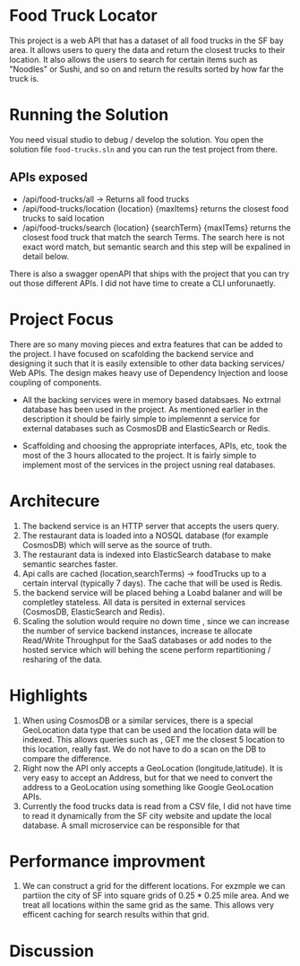 # Food Truck Locator
This project is a web API that has a dataset of all food trucks in the SF bay area. It allows users to query the data and return the closest trucks to their location. It also allows the users to search for certain items such as "Noodles" or Sushi, and so on and return the results sorted by how far the truck is.

# Running the Solution
You need visual studio to debug / develop the solution. You open the solution file `food-trucks.sln` and you can run the test project from there.

## APIs exposed
- /api/food-trucks/all     -> Returns all food trucks
- /api/food-trucks/location {location} {maxItems}   returns the closest food trucks to said location
- /api/food-trucks/search  {location} {searchTerm} {maxITems} returns the closest food truck that match the search Terms. The search here is not exact word match, but semantic search and this step will be expalined in detail below.

There is also a swagger openAPI that ships with the project that you can try out those different APIs. I did not have time to create a CLI unforunaetly.
# Project Focus
There are so many moving pieces and extra features that can be added to the project. I have focused on scafolding the backend service and designing it such that it is easily extensible to other data backing services/ Web APIs. The design makes heavy use of Dependency Injection and loose coupling of components.

- All the backing services were in memory based databsaes. No extrnal database has been used in the project. As mentioned earlier in the description it should be fairly simple to implemennt a service for external databases such as CosmosDB and ElasticSearch or Redis. 

- Scaffolding and choosing the appropriate interfaces, APIs, etc, took the most of the 3 hours allocated to the project. It is fairly simple to implement most of the services in the project usning real databases.

# Architecure
1. The backend service is an HTTP server that accepts the users query.
2. The restaurant data is loaded into a NOSQL database (for example CosmosDB) which will serve as the source of truth.
3. The restaurant data is indexed into ElasticSearch database to make semantic searches faster.
4. Api calls are cached (location,searchTerms) -> foodTrucks up to a certain interval (typically 7 days). The cache that will be used is Redis.
5. the backend service will be placed behing a Loabd balaner and will be completley stateless. All data is persited in external services (CosmosDB, ElasticSearch and Redis).
6. Scaling the solution would require no down time , since we can increase the number of service backend instances, increase te allocate Read/Write Throughput for the SaaS databases or add nodes to the hosted service which will behing the scene perform repartitioning / resharing of the data.

# Highlights
1. When using CosmosDB or a similar services, there is a special GeoLocation data type that can be used and the location data will be indexed. This allows queries such as , GET me the closest 5 location to this location, really fast. We do not have to do a scan on the DB to compare the difference.
2. Right now the API only accepts a GeoLocation (longitude,latitude). It is very easy to accept an Address, but for that we need to convert the address to a GeoLocation using something like Google GeoLocation APIs.
3. Currently the food trucks data is read from a CSV file, I did not have time to read it dynamically from the SF city website and update the local database. A small microservice can be responsible for that

# Performance improvment
1. We can construct a grid for the different locations. For exzmple we can partiion the city of SF into square grids of 0.25 * 0.25 mile area. And we treat all locations within the same grid as the same. This allows very efficent caching for search results within that grid.

# Discussion
